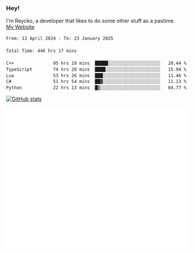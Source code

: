 ### Hey!
I'm Reycko, a developer that likes to do some other stuff as a pastime.  
[My Website](https://reycko.root.sx)

<!--START_SECTION:wakasection-->

```txt
From: 13 April 2024 - To: 23 January 2025

Total Time: 446 hrs 17 mins

C++               95 hrs 19 mins  █████░░░░░░░░░░░░░░░░░░░░   20.44 %
TypeScript        74 hrs 20 mins  ████░░░░░░░░░░░░░░░░░░░░░   15.94 %
Lua               53 hrs 26 mins  ███░░░░░░░░░░░░░░░░░░░░░░   11.46 %
C#                51 hrs 54 mins  ██▓░░░░░░░░░░░░░░░░░░░░░░   11.13 %
Python            22 hrs 13 mins  █▒░░░░░░░░░░░░░░░░░░░░░░░   04.77 %
```

<!--END_SECTION:wakasection-->

[![GitHub stats](https://github-readme-stats.vercel.app/api?username=Reycko&show_icons=true&theme=dark&hide_title=true&count_private=true)](https://github.com/anuraghazra/github-readme-stats)

![Metrics](/github-metrics.svg)

